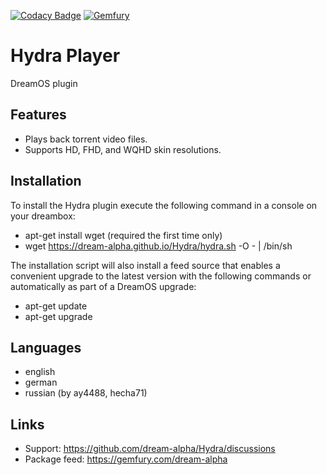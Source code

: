 [![Codacy Badge](https://app.codacy.com/project/badge/Grade/495cf6fc5be8434ca7b493ff88724433)](https://www.codacy.com/gh/dream-alpha/Hydra/dashboard?utm_source=github.com&amp;utm_medium=referral&amp;utm_content=dream-alpha/tmdb&amp;utm_campaign=Badge_Grade)
[![Gemfury](https://badge.fury.io/fp/gemfury.svg)](https://gemfury.com/f/partner)

# Hydra Player
DreamOS plugin

## Features
- Plays back torrent video files.
- Supports HD, FHD, and WQHD skin resolutions.

## Installation
To install the Hydra plugin execute the following command in a console on your dreambox:
- apt-get install wget (required the first time only)
- wget https://dream-alpha.github.io/Hydra/hydra.sh -O - | /bin/sh

The installation script will also install a feed source that enables a convenient upgrade to the latest version with the following commands or automatically as part of a DreamOS upgrade:
- apt-get update
- apt-get upgrade

## Languages
- english
- german
- russian (by ay4488, hecha71)

## Links
- Support: https://github.com/dream-alpha/Hydra/discussions
- Package feed: https://gemfury.com/dream-alpha

